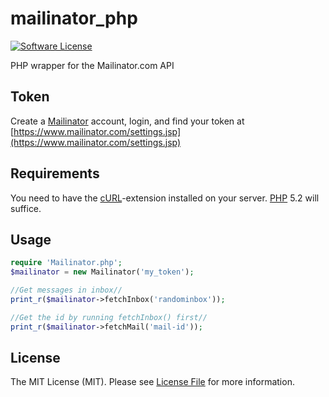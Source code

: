 # mailinator_php

[![Software License](https://img.shields.io/badge/license-MIT-brightgreen.svg?style=flat-square)](https://github.com/brnlbs/mailinator/blob/master/LICENSE)

PHP wrapper for the Mailinator.com API

## Token
Create a [Mailinator](http://www.mailinator.com) account, login, and find your token at [https://www.mailinator.com/settings.jsp](https://www.mailinator.com/settings.jsp)

## Requirements
You need to have the [cURL](http://php.net/manual/en/book.curl.php)-extension installed on your server. [PHP](http://www.php.net) 5.2 will suffice.

## Usage
``` php
require 'Mailinator.php';
$mailinator = new Mailinator('my_token');

//Get messages in inbox//
print_r($mailinator->fetchInbox('randominbox'));

//Get the id by running fetchInbox() first//
print_r($mailinator->fetchMail('mail-id'));
```

## License

The MIT License (MIT). Please see [License File](https://github.com/thepieterdc/mailinator_php/blob/master/LICENSE) for more information.